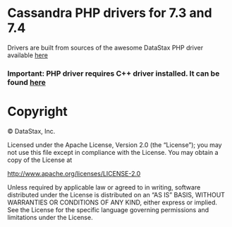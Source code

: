 # Cassandra PHP drivers for 7.3 and 7.4

Drivers are built from sources of the awesome DataStax PHP driver available [here](https://github.com/datastax/php-driver)

### Important: PHP driver requires C++ driver installed. It can be found [here](https://github.com/datastax/cpp-driver)



# Copyright

&copy; DataStax, Inc.

Licensed under the Apache License, Version 2.0 (the “License”); you may not use
this file except in compliance with the License. You may obtain a copy of the
License at

http://www.apache.org/licenses/LICENSE-2.0

Unless required by applicable law or agreed to in writing, software distributed
under the License is distributed on an “AS IS” BASIS, WITHOUT WARRANTIES OR
CONDITIONS OF ANY KIND, either express or implied. See the License for the
specific language governing permissions and limitations under the License.
